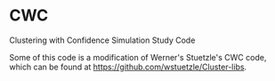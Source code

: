 # CWC
Clustering with Confidence Simulation Study Code

Some of this code is a modification of Werner's Stuetzle's CWC code, which can be found at https://github.com/wstuetzle/Cluster-libs.
